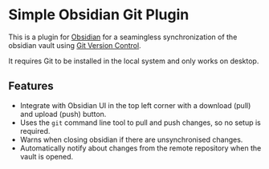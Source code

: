 # Simple Obsidian Git Plugin

This is a plugin for [Obsidian](https://obsidian.md) for a seamingless synchronization of the obsidian vault using [Git Version Control](https://git-scm.com/).

It requires Git to be installed in the local system and only works on desktop.

## Features

- Integrate with Obsidian UI in the top left corner with a download (pull) and upload (push) button.
- Uses the `git` command line tool to pull and push changes, so no setup is required.
- Warns when closing obsidian if there are unsynchronised changes.
- Automatically notify about changes from the remote repository when the vault is opened.
